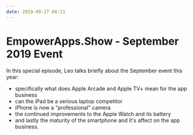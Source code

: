 ```yaml
---
date: 2019-09-27 08:13
---
```

# EmpowerApps.Show - September 2019 Event


In this special episode, Leo talks briefly about the September event this year: 


-   specifically what does Apple Arcade and Apple TV+ mean for the app business
-   can the iPad be a serious laptop competitor
-   iPhone is now a "professional" camera
-   the continued improvements to the Apple Watch and its battery
-   and lastly the maturity of the smartphone and it's affect on the app business.
